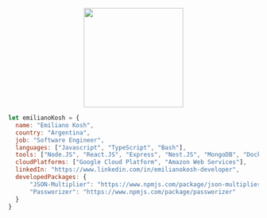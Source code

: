 <p align="center">
  <img width="200" height="200" src="https://emilianokosh.netlify.app/static/media/avatar1.59383aed.png">
</p>


```javascript
let emilianoKosh = {
  name: "Emiliano Kosh",
  country: "Argentina",
  job: "Software Engineer",
  languages: ["Javascript", "TypeScript", "Bash"],
  tools: ["Node.JS", "React.JS", "Express", "Nest.JS", "MongoDB", "Docker", "Kubernetes", ... more results],
  cloudPlatforms: ["Google Cloud Platform", "Amazon Web Services"],
  linkedIn: "https://www.linkedin.com/in/emilianokosh-developer",
  developedPackages: {
      "JSON-Multiplier": "https://www.npmjs.com/package/json-multiplier",
      "Passworizer": "https://www.npmjs.com/package/passworizer"
  }
}


